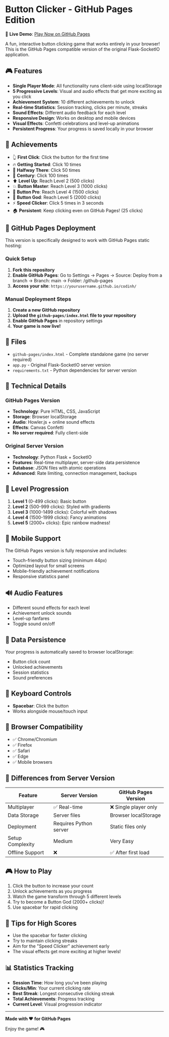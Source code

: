 # Button Clicker - GitHub Pages Edition

🚀 **Live Demo**: [Play Now on GitHub Pages](https://fentbuscoding.github.io/codinh/)

A fun, interactive button clicking game that works entirely in your browser! This is the GitHub Pages compatible version of the original Flask-SocketIO application.

## 🎮 Features

- **Single Player Mode**: All functionality runs client-side using localStorage
- **5 Progressive Levels**: Visual and audio effects that get more exciting as you click
- **Achievement System**: 10 different achievements to unlock
- **Real-time Statistics**: Session tracking, clicks per minute, streaks
- **Sound Effects**: Different audio feedback for each level
- **Responsive Design**: Works on desktop and mobile devices
- **Visual Effects**: Confetti celebrations and level-up animations
- **Persistent Progress**: Your progress is saved locally in your browser

## 🎯 Achievements

- 👆 **First Click**: Click the button for the first time
- 🔥 **Getting Started**: Click 10 times
- 🚀 **Halfway There**: Click 50 times
- 🌟 **Century**: Click 100 times
- ⬆️ **Level Up**: Reach Level 2 (500 clicks)
- 💥 **Button Master**: Reach Level 3 (1000 clicks)
- 🥇 **Button Pro**: Reach Level 4 (1500 clicks)
- 👑 **Button God**: Reach Level 5 (2000 clicks)
- ⚡ **Speed Clicker**: Click 5 times in 3 seconds
- 🏠 **Persistent**: Keep clicking even on GitHub Pages! (25 clicks)

## 🚀 GitHub Pages Deployment

This version is specifically designed to work with GitHub Pages static hosting:

### Quick Setup

1. **Fork this repository**
2. **Enable GitHub Pages**: Go to Settings → Pages → Source: Deploy from a branch → Branch: main → Folder: /github-pages
3. **Access your site**: `https://yourusername.github.io/codinh/`

### Manual Deployment Steps

1. **Create a new GitHub repository**
2. **Upload the `github-pages/index.html` file to your repository**
3. **Enable GitHub Pages** in repository settings
4. **Your game is now live!**

## 📁 Files

- `github-pages/index.html` - Complete standalone game (no server required)
- `app.py` - Original Flask-SocketIO server version
- `requirements.txt` - Python dependencies for server version

## 🔧 Technical Details

### GitHub Pages Version
- **Technology**: Pure HTML, CSS, JavaScript
- **Storage**: Browser localStorage
- **Audio**: Howler.js + online sound effects
- **Effects**: Canvas Confetti
- **No server required**: Fully client-side

### Original Server Version
- **Technology**: Python Flask + SocketIO
- **Features**: Real-time multiplayer, server-side data persistence
- **Database**: JSON files with atomic operations
- **Advanced**: Rate limiting, connection management, backups

## 🎨 Level Progression

1. **Level 1** (0-499 clicks): Basic button
2. **Level 2** (500-999 clicks): Styled with gradients
3. **Level 3** (1000-1499 clicks): Colorful with shadows
4. **Level 4** (1500-1999 clicks): Fancy animations
5. **Level 5** (2000+ clicks): Epic rainbow madness!

## 📱 Mobile Support

The GitHub Pages version is fully responsive and includes:
- Touch-friendly button sizing (minimum 44px)
- Optimized layout for small screens
- Mobile-friendly achievement notifications
- Responsive statistics panel

## 🔊 Audio Features

- Different sound effects for each level
- Achievement unlock sounds
- Level-up fanfares
- Toggle sound on/off

## 💾 Data Persistence

Your progress is automatically saved to browser localStorage:
- Button click count
- Unlocked achievements
- Session statistics
- Sound preferences

## 🎯 Keyboard Controls

- **Spacebar**: Click the button
- Works alongside mouse/touch input

## 🐛 Browser Compatibility

- ✅ Chrome/Chromium
- ✅ Firefox
- ✅ Safari
- ✅ Edge
- ✅ Mobile browsers

## 🔄 Differences from Server Version

| Feature | Server Version | GitHub Pages Version |
|---------|---------------|---------------------|
| Multiplayer | ✅ Real-time | ❌ Single player only |
| Data Storage | Server files | Browser localStorage |
| Deployment | Requires Python server | Static files only |
| Setup Complexity | Medium | Very Easy |
| Offline Support | ❌ | ✅ After first load |

## 🎮 How to Play

1. Click the button to increase your count
2. Unlock achievements as you progress
3. Watch the game transform through 5 different levels
4. Try to become a Button God (2000+ clicks)!
5. Use spacebar for rapid clicking

## 🌟 Tips for High Scores

- Use the spacebar for faster clicking
- Try to maintain clicking streaks
- Aim for the "Speed Clicker" achievement early
- The visual effects get more exciting at higher levels!

## 📊 Statistics Tracking

- **Session Time**: How long you've been playing
- **Clicks/Min**: Your current clicking rate
- **Best Streak**: Longest consecutive clicking streak
- **Total Achievements**: Progress tracking
- **Current Level**: Visual progression indicator

---

**Made with ❤️ for GitHub Pages**

Enjoy the game! 🎮
